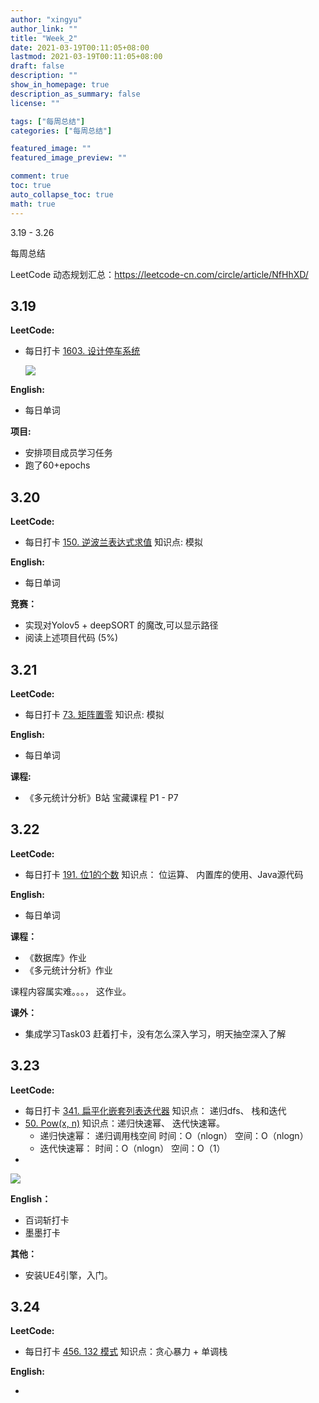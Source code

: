 ```yaml
---
author: "xingyu"
author_link: ""
title: "Week_2"
date: 2021-03-19T00:11:05+08:00
lastmod: 2021-03-19T00:11:05+08:00
draft: false
description: ""
show_in_homepage: true
description_as_summary: false
license: ""

tags: ["每周总结"]
categories: ["每周总结"]

featured_image: ""
featured_image_preview: ""

comment: true
toc: true
auto_collapse_toc: true
math: true
---
```


3.19 - 3.26

每周总结

LeetCode 动态规划汇总：https://leetcode-cn.com/circle/article/NfHhXD/ 

<!--more-->

## 3.19

**LeetCode:**

* 每日打卡 [1603. 设计停车系统](https://leetcode-cn.com/problems/design-parking-system/)   

  ![](https://blog-1254266736.cos.ap-nanjing.myqcloud.com/img/20210319001920.png)

  

**English:**

* 每日单词

**项目:**

* 安排项目成员学习任务
* 跑了60+epochs

## 3.20

**LeetCode:**

* 每日打卡 [150. 逆波兰表达式求值](https://leetcode-cn.com/problems/evaluate-reverse-polish-notation/)     知识点: 模拟

**English:**

* 每日单词

**竞赛：**

* 实现对Yolov5 + deepSORT 的魔改,可以显示路径
* 阅读上述项目代码 (5%)

## 3.21

**LeetCode:**

* 每日打卡 [73. 矩阵置零](https://leetcode-cn.com/problems/set-matrix-zeroes/)  知识点: 模拟

**English:**

* 每日单词

**课程:**

* 《多元统计分析》B站 宝藏课程 P1 - P7

## 3.22

**LeetCode:**

* 每日打卡 [191. 位1的个数](https://leetcode-cn.com/problems/number-of-1-bits/)  知识点： 位运算、 内置库的使用、Java源代码

**English:**

* 每日单词

**课程：**

* 《数据库》作业
* 《多元统计分析》作业

课程内容属实难。。。， 这作业。

**课外：**

* 集成学习Task03 赶着打卡，没有怎么深入学习，明天抽空深入了解

## 3.23

**LeetCode:**

* 每日打卡  [341. 扁平化嵌套列表迭代器](https://leetcode-cn.com/problems/flatten-nested-list-iterator/)  知识点： 递归dfs、 栈和迭代
* [50. Pow(x, n)](https://leetcode-cn.com/problems/powx-n/)  知识点：递归快速幂、 迭代快速幂。
  *  递归快速幂： 递归调用栈空间 时间：O（nlogn） 空间：O（nlogn）
  *  迭代快速幂： 时间：O（nlogn）  空间：O（1）
* 

![](https://blog-1254266736.cos.ap-nanjing.myqcloud.com/img/20210323214721.png)

**English：**

* 百词斩打卡
* 墨墨打卡

**其他：**

* 安装UE4引擎，入门。

## 3.24

**LeetCode:**

* 每日打卡 [456. 132 模式](https://leetcode-cn.com/problems/132-pattern/)  知识点：贪心暴力  +  单调栈

**English:**

* 





